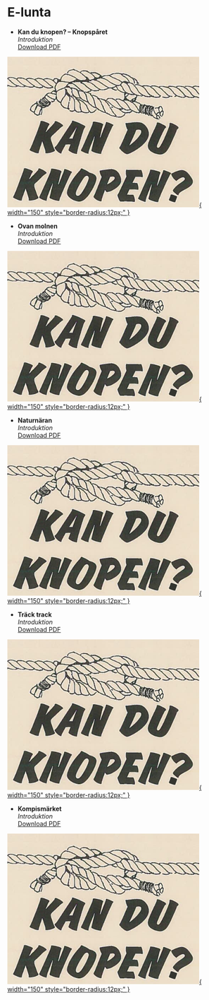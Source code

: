# E-lunta

<div class="grid cards" markdown>

- **Kan du knopen? – Knopspåret**  
  _Introduktion_  
  [Download PDF](pdfs/kanduknopen.pdf)  
  
[![Preview](pdfs/previews/kanduknopen.png){ width="150" style="border-radius:12px;" }](pdfs/kanduknopen.pdf)

- **Ovan molnen**  
  _Introduktion_  
  [Download PDF](pdfs/kanduknopen.pdf)  
  
[![Preview](pdfs/previews/kanduknopen.png){ width="150" style="border-radius:12px;" }](pdfs/kanduknopen.pdf)

- **Naturnäran**  
  _Introduktion_  
  [Download PDF](pdfs/kanduknopen.pdf)  
  
[![Preview](pdfs/previews/kanduknopen.png){ width="150" style="border-radius:12px;" }](pdfs/kanduknopen.pdf)

- **Träck track**  
  _Introduktion_  
  [Download PDF](pdfs/kanduknopen.pdf)  
  
[![Preview](pdfs/previews/kanduknopen.png){ width="150" style="border-radius:12px;" }](pdfs/kanduknopen.pdf)

- **Kompismärket**  
  _Introduktion_  
  [Download PDF](pdfs/kanduknopen.pdf)  
  
[![Preview](pdfs/previews/kanduknopen.png){ width="150" style="border-radius:12px;" }](pdfs/kanduknopen.pdf)



</div>

